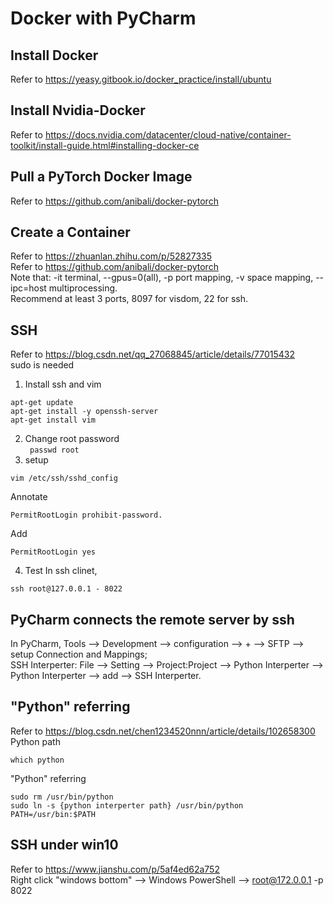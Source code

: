 # Docker with PyCharm
## Install Docker
Refer to https://yeasy.gitbook.io/docker_practice/install/ubuntu
## Install Nvidia-Docker
Refer to https://docs.nvidia.com/datacenter/cloud-native/container-toolkit/install-guide.html#installing-docker-ce
## Pull a PyTorch Docker Image
Refer to https://github.com/anibali/docker-pytorch
## Create a Container
Refer to https://zhuanlan.zhihu.com/p/52827335  
Refer to https://github.com/anibali/docker-pytorch  
Note that: -it terminal, --gpus=0(all), -p port mapping, -v space mapping, --ipc=host multiprocessing.   
Recommend at least 3 ports, 8097 for visdom, 22 for ssh.
## SSH
Refer to https://blog.csdn.net/qq_27068845/article/details/77015432  
sudo is needed
1. Install ssh and vim  
```
apt-get update
apt-get install -y openssh-server
apt-get install vim
```
2. Change root password  
``` passwd root```  
3. setup  
```
vim /etc/ssh/sshd_config
```
Annotate
```
PermitRootLogin prohibit-password.
```
Add
```
PermitRootLogin yes
```
4. Test
In ssh clinet,  
```
ssh root@127.0.0.1 - 8022
```
## PyCharm connects the remote server by ssh
In PyCharm, Tools --> Development --> configuration --> + --> SFTP --> setup Connection and Mappings;  
SSH Interperter: File --> Setting --> Project:Project --> Python Interperter --> Python Interperter --> add --> SSH Interperter.

## "Python" referring
Refer to https://blog.csdn.net/chen1234520nnn/article/details/102658300  
Python path  
```
which python
```
"Python" referring  
```
sudo rm /usr/bin/python
sudo ln -s {python interperter path} /usr/bin/python
PATH=/usr/bin:$PATH
```  
## SSH under win10
Refer to https://www.jianshu.com/p/5af4ed62a752  
Right click "windows bottom" --> Windows PowerShell --> root@172.0.0.1 -p 8022

